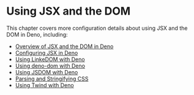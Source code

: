 # Using JSX and the DOM

This chapter covers more configuration details about using JSX and the DOM in
Deno, including:

- [Overview of JSX and the DOM in Deno](./jsx_dom/overview.md)
- [Configuring JSX in Deno](./jsx_dom/jsx.md)
- [Using LinkeDOM with Deno](./jsx_dom/linkedom.md)
- [Using deno-dom with Deno](./jsx_dom/deno_dom.md)
- [Using JSDOM with Deno](./jsx_dom/jsdom.md)
- [Parsing and Stringifying CSS](./jsx_dom/css.md)
- [Using Twind with Deno](./jsx_dom/twind.md)
